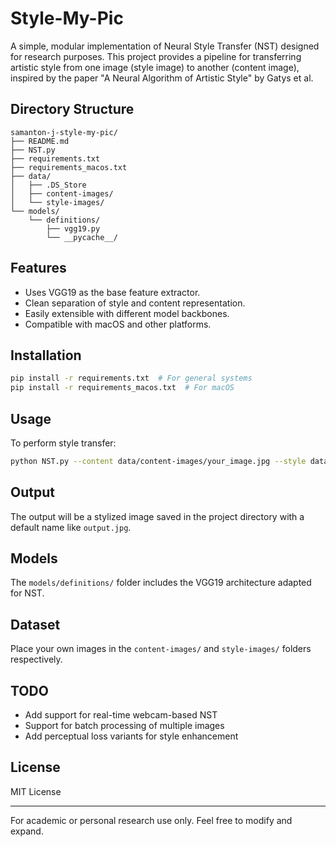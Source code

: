 # Style-My-Pic

A simple, modular implementation of Neural Style Transfer (NST) designed for research purposes. This project provides a pipeline for transferring artistic style from one image (style image) to another (content image), inspired by the paper "A Neural Algorithm of Artistic Style" by Gatys et al.

## Directory Structure
```
samanton-j-style-my-pic/
├── README.md
├── NST.py
├── requirements.txt
├── requirements_macos.txt
├── data/
│   ├── .DS_Store
│   ├── content-images/
│   └── style-images/
└── models/
    └── definitions/
        ├── vgg19.py
        └── __pycache__/
```

## Features
- Uses VGG19 as the base feature extractor.
- Clean separation of style and content representation.
- Easily extensible with different model backbones.
- Compatible with macOS and other platforms.

## Installation
```bash
pip install -r requirements.txt  # For general systems
pip install -r requirements_macos.txt  # For macOS
```

## Usage
To perform style transfer:
```bash
python NST.py --content data/content-images/your_image.jpg --style data/style-images/your_style.jpg
```

## Output
The output will be a stylized image saved in the project directory with a default name like `output.jpg`.

## Models
The `models/definitions/` folder includes the VGG19 architecture adapted for NST.

## Dataset
Place your own images in the `content-images/` and `style-images/` folders respectively.

## TODO
- Add support for real-time webcam-based NST
- Support for batch processing of multiple images
- Add perceptual loss variants for style enhancement

## License
MIT License

---

For academic or personal research use only. Feel free to modify and expand.

